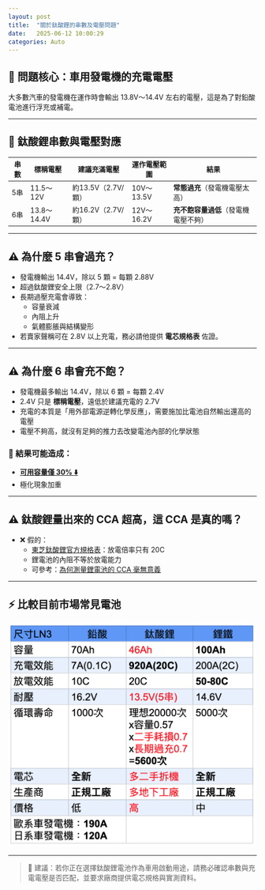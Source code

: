 ```yaml
---
layout: post
title:  "關於鈦酸鋰的串數及電壓問題"
date:   2025-06-12 10:00:29
categories: Auto
---
```



## 🔧 問題核心：車用發電機的充電電壓

大多數汽車的發電機在運作時會輸出 13.8V～14.4V 左右的電壓，這是為了對鉛酸電池進行浮充或補電。

---

## 🔋 鈦酸鋰串數與電壓對應

| 串數 | 標稱電壓 | 建議充滿電壓 | 運作電壓範圍 | 結果 |
|------|-----------|----------------|----------------|------|
| 5串 | 11.5～12V | 約13.5V（2.7V/顆） | 10V～13.5V | **常態過充**（發電機電壓太高） |
| 6串 | 13.8～14.4V | 約16.2V（2.7V/顆） | 12V～16.2V | **充不飽容量過低**（發電機電壓不夠） |

---

## ⚠️ 為什麼 5 串會過充？

- 發電機輸出 14.4V，除以 5 顆 = 每顆 2.88V  
- 超過鈦酸鋰安全上限（2.7～2.8V）
- 長期過壓充電會導致：
  - 容量衰減
  - 內阻上升
  - 氣體膨脹與結構變形
- 若賣家聲稱可在 2.8V 以上充電，務必請他提供 **電芯規格表** 佐證。

---

## ⚠️ 為什麼 6 串會充不飽？

- 發電機最多輸出 14.4V，除以 6 顆 = 每顆 2.4V  
- 2.4V 只是 **標稱電壓**，遠低於建議充電的 2.7V
- 充電的本質是「用外部電源逆轉化學反應」，需要施加比電池自然輸出還高的電壓  
- 電壓不夠高，就沒有足夠的推力去改變電池內部的化學狀態

### 🔻 結果可能造成：

- [**可用容量僅 30% ⬇️**](/images/mobile01-f1b4345d1112dee159b1baa62a8da6ef.png)
- 極化現象加重

---

## ⚠️ 鈦酸鋰量出來的 CCA 超高，這 CCA 是真的嗎？

- ❌ 假的：
  - [東芝鈦酸鋰官方規格表](https://www.global.toshiba/ww/products-solutions/battery/scib/product-next/product/cell/high-energy.html)：放電倍率只有 20C
  - 鋰電池的內阻不等於放電能力  
  - 可參考：[為何測量鋰電池的 CCA 毫無意義](/2025/about-cca.html)

---

## ⚡ 比較目前市場常見電池

![LTO Compare](/images/mobile01-73a3f73994754009670d4e7b1e13c046.png)

---

> 📌 建議：若你正在選擇鈦酸鋰電池作為車用啟動用途，請務必確認串數與充電電壓是否匹配，並要求廠商提供電芯規格與實測資料。
